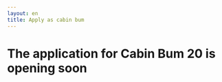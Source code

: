 ```yaml
---
layout: en
title: Apply as cabin bum
---
```

<h1>The application for Cabin Bum 20 is opening soon</h1>


